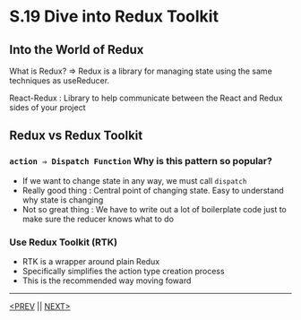 # S.19 Dive into Redux Toolkit

## Into the World of Redux

What is Redux? ⇒ Redux is a library for managing state using the same techniques as useReducer.

React-Redux : Library to help communicate between the React and Redux sides of your project

## Redux vs Redux Toolkit

### `action ⇒ Dispatch Function` Why is this pattern so popular?

-   If we want to change state in any way, we must call `dispatch`
-   Really good thing : Central point of changing state. Easy to understand why state is changing
-   Not so great thing : We have to write out a lot of boilerplate code just to make sure the reducer knows what to do

### Use Redux Toolkit (RTK)

-   RTK is a wrapper around plain Redux
-   Specifically simplifies the action type creation process
-   This is the recommended way moving foward

---

[<PREV](./230303.md) || [NEXT>](./230305.md)
